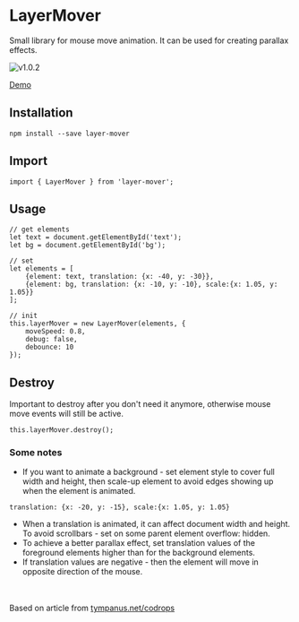 # LayerMover

Small library for mouse move animation. It can be used for creating parallax effects.

![v1.0.2](https://img.shields.io/github/package-json/v/100janovic/layermover)

[Demo](https://100janovic.github.io/projects/layermover)

## Installation
```
npm install --save layer-mover
```

## Import
```
import { LayerMover } from 'layer-mover';
```

## Usage

```
// get elements
let text = document.getElementById('text');
let bg = document.getElementById('bg');

// set
let elements = [
    {element: text, translation: {x: -40, y: -30}},
    {element: bg, translation: {x: -10, y: -10}, scale:{x: 1.05, y: 1.05}}
];

// init
this.layerMover = new LayerMover(elements, {
    moveSpeed: 0.8,
    debug: false,
    debounce: 10
});
```

## Destroy

Important to destroy after you don't need it anymore, otherwise mouse move events will still be active.

```
this.layerMover.destroy();
```

### Some notes

- If you want to animate a background - set element style to cover full width and height, 
then scale-up element to avoid edges showing up when the element is animated.

```
translation: {x: -20, y: -15}, scale:{x: 1.05, y: 1.05}
```

- When a translation is animated, it can affect document width and height. To avoid scrollbars - set on some parent element overflow: hidden.
- To achieve a better parallax effect, set translation values of the foreground elements higher than for the background elements.
- If translation values are negative - then the element will move in opposite direction of the mouse.


<br /><br />
Based on article from [tympanus.net/codrops](https://tympanus.net/codrops/)
